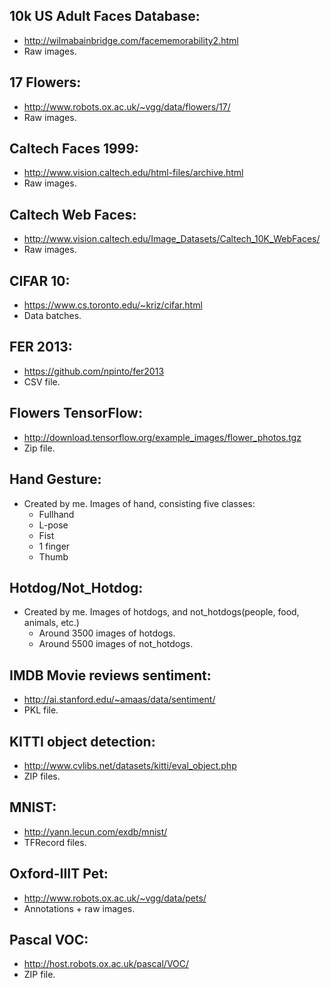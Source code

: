 ## 10k US Adult Faces Database:
  - http://wilmabainbridge.com/facememorability2.html
  - Raw images.

## 17 Flowers:
  - http://www.robots.ox.ac.uk/~vgg/data/flowers/17/
  - Raw images.

## Caltech Faces 1999:
  - http://www.vision.caltech.edu/html-files/archive.html
  - Raw images.

## Caltech Web Faces:
  - http://www.vision.caltech.edu/Image_Datasets/Caltech_10K_WebFaces/
  - Raw images.

## CIFAR 10:
  - https://www.cs.toronto.edu/~kriz/cifar.html
  - Data batches.

## FER 2013:
  - https://github.com/npinto/fer2013
  - CSV file.

## Flowers TensorFlow:
  - http://download.tensorflow.org/example_images/flower_photos.tgz
  - Zip file.

## Hand Gesture:
  - Created by me. Images of hand, consisting five classes:
      - Fullhand
      - L-pose
      - Fist
      - 1 finger
      - Thumb

## Hotdog/Not_Hotdog:
  - Created by me. Images of hotdogs, and not_hotdogs(people, food, animals, etc.)
      - Around 3500 images of hotdogs.
      - Around 5500 images of not_hotdogs.
      
## IMDB Movie reviews sentiment:
  - http://ai.stanford.edu/~amaas/data/sentiment/
  - PKL file.

## KITTI object detection:
  - http://www.cvlibs.net/datasets/kitti/eval_object.php
  - ZIP files.
  
## MNIST:
  - http://yann.lecun.com/exdb/mnist/
  - TFRecord files.

## Oxford-IIIT Pet:
  - http://www.robots.ox.ac.uk/~vgg/data/pets/
  - Annotations + raw images.

## Pascal VOC:
  - http://host.robots.ox.ac.uk/pascal/VOC/
  - ZIP file.

